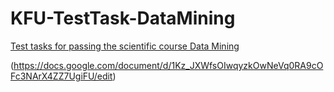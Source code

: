 # KFU-TestTask-DataMining

[Test tasks for passing the scientific course Data Mining](https://docs.google.com/document/d/1QsQo0XAYzvE9-NnEI8fLNkU8MRjHbU2EyEYy6mGuKyA/edit)

(https://docs.google.com/document/d/1Kz_JXWfsOIwqyzkOwNeVq0RA9cOFc3NArX4ZZ7UgiFU/edit)
